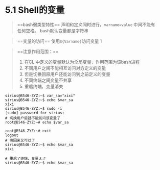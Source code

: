 
# 5.1 Shell的变量

> ==bash弱类型特性==
> 声明和定义同时进行，`varname=value` 中间不能有任何空格。
> bash默认变量都是字符串

> ==变量的访问==
> 使用`${Varname}`访问变量
> 1
> 


> ==注意作用范围：==
> 1. 在CLI中定义的变量默认为全局变量，作用范围为该bash进程
> 2. 不同用户之间不能相互访问对方定义的变量
> 3. 但是切换回原用户还能访问到之前定义的变量
> 4. 不同终端之间变量不共享
> 5. 重启终端，变量消失
```shell
sirius@B546-ZYZ:~$ var_sa="xixi"
sirius@B546-ZYZ:~$ echo $var_sa
xixi
sirius@B546-ZYZ:~$ sudo -i
[sudo] password for sirius:
# 切换用户后就不能访问该变量了
root@B546-ZYZ:~# echo $var_sa  

root@B546-ZYZ:~# exit
logout
# 换回来又可以了
sirius@B546-ZYZ:~$ echo $var_sa
xixi

# 重启了终端，变量无了
sirius@B546-ZYZ:~$ echo $var_sa

```




